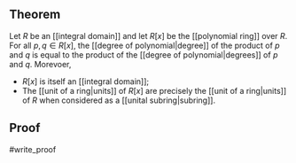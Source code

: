 ## Theorem
Let $R$ be an [[integral domain]] and let $R[x]$ be the [[polynomial ring]] over $R$. For all $p,q \in R[x]$, the [[degree of polynomial|degree]] of the product of $p$ and $q$ is equal to the product of the [[degree of polynomial|degrees]] of $p$ and $q$. Morevoer,
- $R[x]$ is itself an [[integral domain]];
- The [[unit of a ring|units]] of $R[x]$ are precisely the [[unit of a ring|units]] of $R$ when considered as a [[unital subring|subring]].
## Proof
#write_proof 